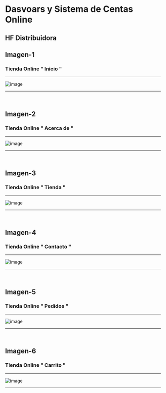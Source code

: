 # Dasvoars y Sistema de Centas Online

## HF Distribuidora





## Imagen-1         

### Tienda Online " Inicio "
--- 

![image](https://github.com/gastonloco/Portafolio-Responsive/blob/main/img/portada1.JPG)

--- 
<br>

## Imagen-2    


### Tienda Online " Acerca de "
--- 

![image](https://github.com/gastonloco/Portafolio-Responsive/blob/main/img/portada2.JPG)

--- 
<br>

## Imagen-3         

### Tienda Online " Tienda "
--- 

![image]([https://github.com/gastonloco/Portafolio-Responsive/blob/main/img/portada3.JPG](https://github.com/gastonloco/Tenda-Online---Dashboard/blob/main/images/imagen3.JPG))

--- 
<br>

## Imagen-4         

### Tienda Online " Contacto "
--- 

![image](https://github.com/gastonloco/Portafolio-Responsive/blob/main/img/portada4.JPG)

--- 
<br>

## Imagen-5         

### Tienda Online " Pedidos "
--- 

![image](https://github.com/gastonloco/Portafolio-Responsive/blob/main/img/portada4.JPG)

--- 
<br>

## Imagen-6         

### Tienda Online " Carrito "
--- 

![image](https://github.com/gastonloco/Portafolio-Responsive/blob/main/img/portada4.JPG)

--- 
<br>

